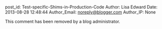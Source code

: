 post_id: Test-specific-Shims-in-Production-Code
Author: Lisa Edward
Date: 2013-08-28 12:48:44
Author_Email: noreply@blogger.com
Author_IP: None

This comment has been removed by a blog administrator.
